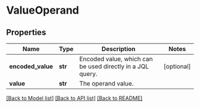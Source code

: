 # ValueOperand

## Properties
Name | Type | Description | Notes
------------ | ------------- | ------------- | -------------
**encoded_value** | **str** | Encoded value, which can be used directly in a JQL query. | [optional] 
**value** | **str** | The operand value. | 

[[Back to Model list]](../README.md#documentation-for-models) [[Back to API list]](../README.md#documentation-for-api-endpoints) [[Back to README]](../README.md)

